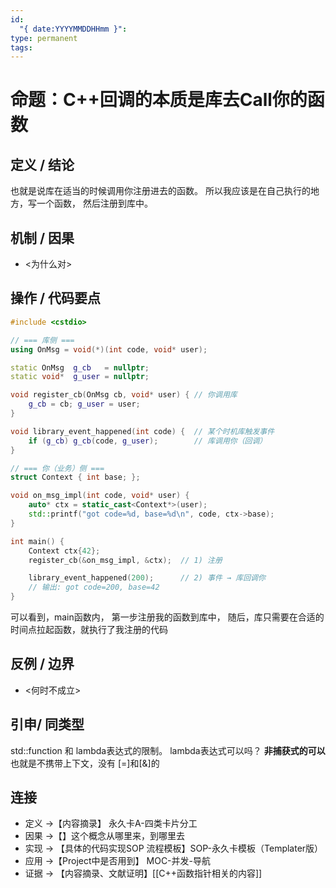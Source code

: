 ```yaml
---
id:
  "{ date:YYYYMMDDHHmm }":
type: permanent
tags:
---
```

# 命题：C++回调的本质是库去Call你的函数
## 定义 / 结论
也就是说库在适当的时候调用你注册进去的函数。
所以我应该是在自己执行的地方，写一个函数， 然后注册到库中。

## 机制 / 因果
- <为什么对>

## 操作 / 代码要点
```cpp
#include <cstdio>

// === 库侧 ===
using OnMsg = void(*)(int code, void* user);

static OnMsg  g_cb   = nullptr;
static void*  g_user = nullptr;

void register_cb(OnMsg cb, void* user) { // 你调用库
    g_cb = cb; g_user = user;
}

void library_event_happened(int code) {  // 某个时机库触发事件
    if (g_cb) g_cb(code, g_user);        // 库调用你（回调）
}

// === 你（业务）侧 ===
struct Context { int base; };

void on_msg_impl(int code, void* user) {
    auto* ctx = static_cast<Context*>(user);
    std::printf("got code=%d, base=%d\n", code, ctx->base);
}

int main() {
    Context ctx{42};
    register_cb(&on_msg_impl, &ctx);  // 1) 注册

    library_event_happened(200);      // 2) 事件 → 库回调你
    // 输出: got code=200, base=42
}

```
可以看到，main函数内， 第一步注册我的函数到库中，
随后，库只需要在合适的时间点拉起函数，就执行了我注册的代码

## 反例 / 边界
- <何时不成立>

## 引申/ 同类型
std::function 和 lambda表达式的限制。
lambda表达式可以吗？ **非捕获式的可以** 也就是不携带上下文，没有 [=]和[&]的


## 连接
- 定义 →【内容摘录】 永久卡A-四类卡片分工
- 因果 →【】这个概念从哪里来，到哪里去
- 实现 → 【具体的代码实现SOP 流程模板】SOP-永久卡模板（Templater版）
- 应用 →【Project中是否用到】 MOC-并发-导航
- 证据 → 【内容摘录、文献证明】[[C++函数指针相关的内容]]
